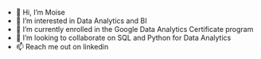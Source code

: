 - 👋 Hi, I’m Moise
- 👀 I’m interested in Data Analytics and BI
- 🌱 I’m currently enrolled in the Google Data Analytics Certificate program
- 💞️ I’m looking to collaborate on SQL and Python for Data Analytics
- 📫 Reach me out on linkedin

<!---
Mokan001/Mokan001 is a ✨ special ✨ repository because its `README.md` (this file) appears on your GitHub profile.
You can click the Preview link to take a look at your changes.
--->
